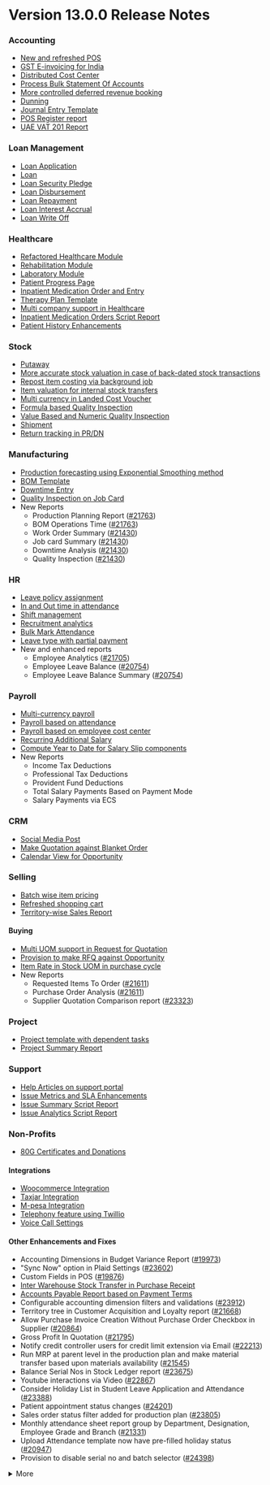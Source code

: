 # Version 13.0.0 Release Notes

### Accounting
- [New and refreshed POS](https://github.com/jrGabrillo/erpnext/pull/20789)
- [GST E-invoicing for India](https://docs.erpnext.com/docs/user/manual/en/regional/india/setup-e-invoicing)
- [Distributed Cost Center](https://docs.erpnext.com/docs/user/manual/en/accounts/distributed-cost-center)
- [Process Bulk Statement Of Accounts](https://docs.erpnext.com/docs/user/manual/en/accounts/process-statement-of-accounts)
- [More controlled deferred revenue booking](https://docs.erpnext.com/docs/user/manual/en/accounts/process-deferred-accounting)
- [Dunning](https://docs.erpnext.com/docs/user/manual/en/accounts/dunning)
- [Journal Entry Template](https://docs.erpnext.com/docs/user/manual/en/accounts/journal-entry-template)
- [POS Register report](https://github.com/jrGabrillo/erpnext/pull/23313)
- [UAE VAT 201 Report](https://github.com/jrGabrillo/erpnext/pull/23447)


### Loan Management
- [Loan Application](https://docs.erpnext.com/docs/user/manual/en/loan-management/loan-application)
- [Loan](https://docs.erpnext.com/docs/user/manual/en/loan-management/loan)
- [Loan Security Pledge](https://docs.erpnext.com/docs/user/manual/en/loan-management/loan-security-pledge)
- [Loan Disbursement](https://docs.erpnext.com/docs/user/manual/en/loan-management/loan-disbursement)
- [Loan Repayment](https://docs.erpnext.com/docs/user/manual/en/loan-management/loan-repayment)
- [Loan Interest Accrual](https://docs.erpnext.com/docs/user/manual/en/loan-management/loan-interest-accrual)
- [Loan Write Off](https://docs.erpnext.com/docs/user/manual/en/loan-management/loan-write-off)

### Healthcare
- [Refactored Healthcare Module](https://docs.erpnext.com/docs/user/manual/en/healthcare)
- [Rehabilitation Module](https://docs.erpnext.com/docs/user/manual/en/healthcare/exercise_type)
- [Laboratory Module](https://docs.erpnext.com/docs/user/manual/en/healthcare/setup_laboratory)
- [Patient Progress Page](https://github.com/jrGabrillo/erpnext/pull/22474)
- [Inpatient Medication Order and Entry](https://docs.erpnext.com/docs/user/manual/en/healthcare/inpatient_medication_entry)
- [Therapy Plan Template](https://docs.erpnext.com/docs/user/manual/en/healthcare/therapy_plan)
- [Multi company support in Healthcare](https://github.com/jrGabrillo/erpnext/pull/21290)
- [Inpatient Medication Orders Script Report](https://github.com/jrGabrillo/erpnext/pull/23984)
- [Patient History Enhancements](https://github.com/jrGabrillo/erpnext/pull/24033)


### Stock
- [Putaway](https://docs.erpnext.com/docs/user/manual/en/stock/putaway-rule)
- [More accurate stock valuation in case of back-dated stock transactions](https://github.com/jrGabrillo/erpnext/pull/24183)
- [Repost item costing via background job](https://github.com/jrGabrillo/erpnext/pull/24183)
- [Item valuation for internal stock transfers](https://github.com/jrGabrillo/erpnext/pull/24200)
- [Multi currency in Landed Cost Voucher](https://github.com/jrGabrillo/erpnext/pull/24127)
- [Formula based Quality Inspection](https://docs.erpnext.com/docs/user/manual/en/stock/quality-inspection)
- [Value Based and Numeric Quality Inspection](https://github.com/jrGabrillo/erpnext/pull/24181)
- [Shipment](https://github.com/jrGabrillo/erpnext/pull/22914)
- [Return tracking in PR/DN](https://github.com/jrGabrillo/erpnext/pull/22859)

### Manufacturing
- [Production forecasting using Exponential Smoothing method](https://docs.erpnext.com/docs/user/manual/en/manufacturing/reports/demand-driven-forecasting)
- [BOM Template](https://docs.erpnext.com/docs/user/manual/en/manufacturing/bill-of-materials#34-bom-template)
- [Downtime Entry](https://docs.erpnext.com/docs/user/manual/en/manufacturing/downtime-entry)
- [Quality Inspection on Job Card](https://github.com/jrGabrillo/erpnext/pull/23964)
- New Reports
  - Production Planning Report ([#21763](https://github.com/jrGabrillo/erpnext/pull/21763))
  - BOM Operations Time ([#21763](https://github.com/jrGabrillo/erpnext/pull/21763))
  - Work Order Summary ([#21430](https://github.com/jrGabrillo/erpnext/pull/21430))
  - Job card Summary ([#21430](https://github.com/jrGabrillo/erpnext/pull/21430))
  - Downtime Analysis ([#21430](https://github.com/jrGabrillo/erpnext/pull/21430))
  - Quality Inspection ([#21430](https://github.com/jrGabrillo/erpnext/pull/21430))

### HR
- [Leave policy assignment](https://github.com/jrGabrillo/erpnext/pull/23112)
- [In and Out time in attendance](https://github.com/jrGabrillo/erpnext/pull/21547)
- [Shift management](https://docs.erpnext.com/docs/user/manual/en/human-resources/shift-management)
- [Recruitment analytics](https://github.com/jrGabrillo/erpnext/pull/21732)
- [Bulk Mark Attendance](https://github.com/jrGabrillo/erpnext/pull/20062)
- [Leave type with partial payment](https://github.com/jrGabrillo/erpnext/pull/23173)
- New and enhanced reports
    - Employee Analytics ([#21705](https://github.com/jrGabrillo/erpnext/pull/21705))
    - Employee Leave Balance ([#20754](https://github.com/jrGabrillo/erpnext/pull/20754))
    - Employee Leave Balance Summary ([#20754](https://github.com/jrGabrillo/erpnext/pull/20754))

### Payroll
- [Multi-currency payroll](https://github.com/jrGabrillo/erpnext/pull/23519)
- [Payroll based on attendance](https://github.com/jrGabrillo/erpnext/pull/21258)
- [Payroll based on employee cost center](https://github.com/jrGabrillo/erpnext/pull/21609)
- [Recurring Additional Salary](https://github.com/jrGabrillo/erpnext/pull/20936)
- [Compute Year to Date for Salary Slip components](https://github.com/jrGabrillo/erpnext/pull/24362)
- New Reports
  - Income Tax Deductions
  - Professional Tax Deductions
  - Provident Fund Deductions
  - Total Salary Payments Based on Payment Mode
  - Salary Payments via ECS

### CRM
- [Social Media Post](https://docs.erpnext.com/docs/user/manual/en/CRM/social-media-post)
- [Make Quotation against Blanket Order](https://docs.erpnext.com/docs/user/manual/en/selling/blanket-order)
- [Calendar View for Opportunity](https://github.com/jrGabrillo/erpnext/pull/21280)

### Selling
- [Batch wise item pricing](https://github.com/jrGabrillo/erpnext/pull/24470)
- [Refreshed shopping cart](https://github.com/jrGabrillo/erpnext/pull/22617)
- [Territory-wise Sales Report](https://github.com/jrGabrillo/erpnext/pull/20428)

#### Buying
- [Multi UOM support in Request for Quotation](https://github.com/jrGabrillo/erpnext/pull/22249)
- [Provision to make RFQ against Opportunity](https://github.com/jrGabrillo/erpnext/pull/22765)
- [Item Rate in Stock UOM in purchase cycle](https://github.com/jrGabrillo/erpnext/pull/24315)
- New Reports
  - Requested Items To Order ([#21611](https://github.com/jrGabrillo/erpnext/pull/21611))
  - Purchase Order Analysis ([#21611](https://github.com/jrGabrillo/erpnext/pull/21611))
  - Supplier Quotation Comparison report ([#23323](https://github.com/jrGabrillo/erpnext/pull/23323))

### Project
- [Project template with dependent tasks](https://github.com/jrGabrillo/erpnext/pull/24092)
- [Project Summary Report](https://github.com/jrGabrillo/erpnext/pull/21587)

### Support
- [Help Articles on support portal](https://github.com/jrGabrillo/erpnext/pull/22194)
- [Issue Metrics and SLA Enhancements](https://github.com/jrGabrillo/erpnext/pull/21617)
- [Issue Summary Script Report](https://docs.erpnext.com/docs/user/manual/en/support/support_reports)
- [Issue Analytics Script Report](https://docs.erpnext.com/docs/user/manual/en/support/support_reports)

### Non-Profits
- [80G Certificates and Donations](https://docs.erpnext.com/docs/user/manual/en/non_profit/tax_exemption_80g_certificate)

#### Integrations
- [Woocommerce Integration](https://docs.erpnext.com/docs/user/manual/en/erpnext_integration/woocommerce_integration)
- [Taxjar Integration](https://github.com/jrGabrillo/erpnext/pull/21047)
- [M-pesa Integration](https://docs.erpnext.com/docs/user/manual/en/erpnext_integration/mpesa-integration)
- [Telephony feature using Twillio](https://github.com/jrGabrillo/erpnext/pull/24032)
- [Voice Call Settings](https://github.com/jrGabrillo/erpnext/pull/24126)


#### Other Enhancements and Fixes
- Accounting Dimensions in Budget Variance Report ([#19973](https://github.com/jrGabrillo/erpnext/pull/19973))
- "Sync Now" option in Plaid Settings ([#23602](https://github.com/jrGabrillo/erpnext/pull/23602))
- Custom Fields in POS ([#19876](https://github.com/jrGabrillo/erpnext/pull/19876))
- [Inter Warehouse Stock Transfer in Purchase Receipt](https://docs.erpnext.com/docs/user/manual/en/stock/articles/material-transfer-from-delivery-note)
- [Accounts Payable Report based on Payment Terms](https://docs.erpnext.com/docs/user/manual/en/accounts/accounting-reports)
- Configurable accounting dimension filters and validations ([#23912](https://github.com/jrGabrillo/erpnext/pull/23912))
- Territory tree in Customer Acquisition and Loyalty report ([#21668](https://github.com/jrGabrillo/erpnext/pull/21668))
- Allow Purchase Invoice Creation Without Purchase Order Checkbox in Supplier ([#20864](https://github.com/jrGabrillo/erpnext/pull/20864))
- Gross Profit In Quotation ([#21795](https://github.com/jrGabrillo/erpnext/pull/21795))
- Notify credit controller users for credit limit extension via Email ([#22213](https://github.com/jrGabrillo/erpnext/pull/22213))
- Run MRP at parent level in the production plan and make material transfer based upon materials availability ([#21545](https://github.com/jrGabrillo/erpnext/pull/21545))
- Balance Serial Nos in Stock Ledger report ([#23675](https://github.com/jrGabrillo/erpnext/pull/23675))
- Youtube interactions via Video  ([#22867](https://github.com/jrGabrillo/erpnext/pull/22867))
- Consider Holiday List in Student Leave Application and Attendance ([#23388](https://github.com/jrGabrillo/erpnext/pull/23388))
- Patient appointment status changes ([#24201](https://github.com/jrGabrillo/erpnext/pull/24201))
- Sales order status filter added for production plan ([#23805](https://github.com/jrGabrillo/erpnext/pull/23805))
- Monthly attendance sheet report group by Department, Designation, Employee Grade and Branch ([#21331](https://github.com/jrGabrillo/erpnext/pull/21331))
- Upload Attendance template now have pre-filled holiday status ([#20947](https://github.com/jrGabrillo/erpnext/pull/20947))
- Provision to disable serial no and batch selector ([#24398](https://github.com/jrGabrillo/erpnext/pull/24398))

<details>
<summary>More</summary>

- Fetch Items from BOM in Stock Entry([#19498](https://github.com/jrGabrillo/erpnext/pull/19498))
- Supplier Sourced Items in BOM ([#23557](https://github.com/jrGabrillo/erpnext/pull/23557))
- Close Production Plan ([#23728](https://github.com/jrGabrillo/erpnext/pull/23728))
- Button to create Stock Entry for Drug Shortage ([#24012](https://github.com/jrGabrillo/erpnext/pull/24012))
- Added column cost center in Accounts Receivable report ([#23835](https://github.com/jrGabrillo/erpnext/pull/23835))
- Added jinja templating in Contract Template ([#24046](https://github.com/jrGabrillo/erpnext/pull/24046))
- Make account number length configurable ([#23845](https://github.com/jrGabrillo/erpnext/pull/23845))
- Add company and correct filter in bank reconciliation statement ([#23614](https://github.com/jrGabrillo/erpnext/pull/23614))
- Added Condition field in Pricing Rule ([#23014](https://github.com/jrGabrillo/erpnext/pull/23014))
- Open lead status on next contact date ([#23445](https://github.com/jrGabrillo/erpnext/pull/23445))
- [Tax Category in POS Profile](https://docs.erpnext.com/docs/user/manual/en/accounts/pos-profile)
- Added phone field in product Inquiry ([#23170](https://github.com/jrGabrillo/erpnext/pull/23170))
- Allow Discharge despite Unbilled Healthcare Services ([#24281](https://github.com/jrGabrillo/erpnext/pull/24281))
- Do Not Bill Patient Encounters for Inpatients ([#24355](https://github.com/jrGabrillo/erpnext/pull/24355))
- Autofill Supplier pop-up when only 1 Supplier in RFQ ([#22512](https://github.com/jrGabrillo/erpnext/pull/22512))
- Accounting entries for service item in Purchase receipt ([#22223](https://github.com/jrGabrillo/erpnext/pull/22223))
- Added Project in Sales Analytics report ([#23309](https://github.com/jrGabrillo/erpnext/pull/23309))
- Added all companies option in employee tree to view employee across all companies ([#22573](https://github.com/jrGabrillo/erpnext/pull/22573))
- Email Group Option In Email Campaign ([#22731](https://github.com/jrGabrillo/erpnext/pull/22731))
- Stock Report Enhancements ([#21727](https://github.com/jrGabrillo/erpnext/pull/21727))
- Added range for age in stock ageing ([#22622](https://github.com/jrGabrillo/erpnext/pull/22622))
- Report Summary in Financial Statement([#20876](https://github.com/jrGabrillo/erpnext/pull/20876))
- Added sequence id in routing for the completion of operations sequentially ([#23641](https://github.com/jrGabrillo/erpnext/pull/23641))
- Nested Set filtering for Accounting Dimension
- Add/Remove Items from submitted Sales/Purchase Order
- Provision to edit Item Details from Marketplace
- Scan Barcode in Purchase Receipt
- Disable Rounded Totals Checkbox for Salary Slips in HR Settings

- Renamed Loan Management to Loan on Desk Page ([#21877](https://github.com/jrGabrillo/erpnext/pull/21877))
- Added Expense Approver field in Employee master ([#22244](https://github.com/jrGabrillo/erpnext/pull/22244))
- Bill all hours by default on Timesheet ([#22155](https://github.com/jrGabrillo/erpnext/pull/22155))
- Unable to cancel employee advance ([#22374](https://github.com/jrGabrillo/erpnext/pull/22374))
- Status error in purchase invoice ([#22351](https://github.com/jrGabrillo/erpnext/pull/22351))
- Item-wise sales and purchase register export ([#22184](https://github.com/jrGabrillo/erpnext/pull/22184))
- Billing address in for Purchase documents ([#22233](https://github.com/jrGabrillo/erpnext/pull/22233))
- Handle canceled entries in financial statements ([#22231](https://github.com/jrGabrillo/erpnext/pull/22231))
- Default period start date and period end date for financial statements ([#22011](https://github.com/jrGabrillo/erpnext/pull/22011))
- Update Packed Items via Update Items in Sales Order ([#22392](https://github.com/jrGabrillo/erpnext/pull/22392))
- Hide delete company transactions button if not system manager ([#21839](https://github.com/jrGabrillo/erpnext/pull/21839))
- Skipping total row for tree-view reports ([#22350](https://github.com/jrGabrillo/erpnext/pull/22350))
- Cancelled entries in tds payable monthly report ([#22131](https://github.com/jrGabrillo/erpnext/pull/22131))
- Inter-company Invoice currency for multicurrency transactions ([#21984](https://github.com/jrGabrillo/erpnext/pull/21984))
- Filter batches based on item and warehouse in Pick List (develop) ([#21780](https://github.com/jrGabrillo/erpnext/pull/21780))
- Set cost center in Expense Claim child based on parent (if missing) ([#22175](https://github.com/jrGabrillo/erpnext/pull/22175))
- Item wise backdated stock entry posting for immutable ledger ([#22366](https://github.com/jrGabrillo/erpnext/pull/22366))
- Shopping cart UI fixes ([#22137](https://github.com/jrGabrillo/erpnext/pull/22137))
- Filter Leave Type based on allocation for a particular employee ([#22050](https://github.com/jrGabrillo/erpnext/pull/22050))
- Party validation for inter-warehouse transaction ([#22186](https://github.com/jrGabrillo/erpnext/pull/22186))
- Manufacturing dashboard and work order summary chart ([#21946](https://github.com/jrGabrillo/erpnext/pull/21946))
- IP Admission and Discharge, Minor fixes ([#21817](https://github.com/jrGabrillo/erpnext/pull/21817))
- Validation of Purchase Order against Material Request missing ([#22192](https://github.com/jrGabrillo/erpnext/pull/22192))
- Staffing Plan validation ([#22379](https://github.com/jrGabrillo/erpnext/pull/22379))
- Do not allow backdated stock transactions in previous fiscal year ([#21967](https://github.com/jrGabrillo/erpnext/pull/21967))
- Employee Advance Return not working ([#21812](https://github.com/jrGabrillo/erpnext/pull/21812))
- Added card for reports on education desk ([#21853](https://github.com/jrGabrillo/erpnext/pull/21853))
- Refactored project summary report  ([#21943](https://github.com/jrGabrillo/erpnext/pull/21943))
- Revenue and Customer Count only in date range in Customer Acquitition Report ([#22210](https://github.com/jrGabrillo/erpnext/pull/22210))
- Alternative item not working for subcontract ([#22386](https://github.com/jrGabrillo/erpnext/pull/22386))
- Unable to create batched Item ([#22393](https://github.com/jrGabrillo/erpnext/pull/22393))
- Filters for the manufacturing reports ([#21960](https://github.com/jrGabrillo/erpnext/pull/21960))
- Raw material warehouse in Production Planning Report ([#21982](https://github.com/jrGabrillo/erpnext/pull/21982))
- Allowed LWP leave types to select in Leave Application even if there is no allocation against them ([#22197](https://github.com/jrGabrillo/erpnext/pull/22197))
- Report not working on parameter Grade ([#21951](https://github.com/jrGabrillo/erpnext/pull/21951))
- Allow to enter Relieving date if employee status is Left ([#22242](https://github.com/jrGabrillo/erpnext/pull/22242))
- Resetting lost reason in opportunity and quotation ([#22378](https://github.com/jrGabrillo/erpnext/pull/22378))
- Filtering issues in opening invoice creation tool ([#21969](https://github.com/jrGabrillo/erpnext/pull/21969))
- Set default reference Id for "On Previous Row Amount" and "On Previous Row Total" ([#22346](https://github.com/jrGabrillo/erpnext/pull/22346))
- UX date range field separated in from and to date fields. ([#21765](https://github.com/jrGabrillo/erpnext/pull/21765))
- Enable show_configure_button when shopping cart is enabled ([#22468](https://github.com/jrGabrillo/erpnext/pull/22468))
- Setup status indicators for Job Offer and Job Applicant (develop) ([#22445](https://github.com/jrGabrillo/erpnext/pull/22445))
- Item-wise sales history report ([#22783](https://github.com/jrGabrillo/erpnext/pull/22783))
- Setting filter for project in kanban board ([#22717](https://github.com/jrGabrillo/erpnext/pull/22717))
- Dashboard For Timesheet ([#22750](https://github.com/jrGabrillo/erpnext/pull/22750))
- Handle custom statuses for the pause SLA configuration ([#22349](https://github.com/jrGabrillo/erpnext/pull/22349))
- Quality Feedback and Template ([#22571](https://github.com/jrGabrillo/erpnext/pull/22571))
- Unable to change link from new lead to existing customer ([#22787](https://github.com/jrGabrillo/erpnext/pull/22787))
- Move Issue List actions under 'Actions' dropdown (ux) ([#22710](https://github.com/jrGabrillo/erpnext/pull/22710))
- Cost center should only show option of selected company ([#22598](https://github.com/jrGabrillo/erpnext/pull/22598))
- Serial No Rename does not affect  Stock Ledger Entry ([#22746](https://github.com/jrGabrillo/erpnext/pull/22746))
- Descriptions not copied while creating Fees from Fee Structure ([#22792](https://github.com/jrGabrillo/erpnext/pull/22792))
- Company filter for cost_center and expense_account in all sales and purchase transactions ([#22478](https://github.com/jrGabrillo/erpnext/pull/22478))
- Arrangements of filters for reports accounts payable & receivable  ([#22636](https://github.com/jrGabrillo/erpnext/pull/22636))
- Update the project after task deletion so that the % completed shows correct value ([#22591](https://github.com/jrGabrillo/erpnext/pull/22591))
- Block Invalid Serial No updates in Maintenance Schedule ([#22665](https://github.com/jrGabrillo/erpnext/pull/22665))
- Fetch item price in sales invoice based on it's validity ([#22563](https://github.com/jrGabrillo/erpnext/pull/22563))
- Add view ledger button for cancelled docs ([#22432](https://github.com/jrGabrillo/erpnext/pull/22432))
- Allow creating SLA documents even if SLA tracking is not enabled ([#22608](https://github.com/jrGabrillo/erpnext/pull/22608))
- Quotation list view blank if quotation_to field not set as a standard filter ([#22672](https://github.com/jrGabrillo/erpnext/pull/22672))
- Salary deductions report fixes ([#22397](https://github.com/jrGabrillo/erpnext/pull/22397))
22727))
- Incorrect delivered qty in Supplier-Wise Sales Analytics ([#22631](https://github.com/jrGabrillo/erpnext/pull/22631))
- Moved parent warehouse to top section also added a section break ([#22708](https://github.com/jrGabrillo/erpnext/pull/22708))
- Skip Progress and Completed by fields on Task Duplication ([#22565](https://github.com/jrGabrillo/erpnext/pull/22565))
- Incorrect stock after merging the items ([#22526](https://github.com/jrGabrillo/erpnext/pull/22526))
- Letter head not found in opening invoice creation tool ([#22488](https://github.com/jrGabrillo/erpnext/pull/22488))
- Cannot cancel asset and asset movement ([#22441](https://github.com/jrGabrillo/erpnext/pull/22441))
- Fetch project-related info in Timesheet ([#22423](https://github.com/jrGabrillo/erpnext/pull/22423))
- Currency symbol not showing as per company currency in stock balance report ([#22724](https://github.com/jrGabrillo/erpnext/pull/22724))
- Add default cost center in payment reconciliation JV ([#22614](https://github.com/jrGabrillo/erpnext/pull/22614))
- Stock Reconciliation Invalid Quantity for Batched Item ([#22726](https://github.com/jrGabrillo/erpnext/pull/22726))
- Project link not set in accounts other than profit and loss accounts ([#22051](https://github.com/jrGabrillo/erpnext/pull/22051))
- Buying price for non stock item in gross profit report ([#22616](https://github.com/jrGabrillo/erpnext/pull/22616))
- Multi currency payment reconciliation ([#22738](https://github.com/jrGabrillo/erpnext/pull/22738))
- Cannot cancel assets with repair pending ([#22440](https://github.com/jrGabrillo/erpnext/pull/22440))
- Reset homepage to home after unchecking products page ([#22736](https://github.com/jrGabrillo/erpnext/pull/22736))
- Generic Message in previous doc validation for buying and selling ([#22546](https://github.com/jrGabrillo/erpnext/pull/22546))
- Expense claim outstanding while making payment entry ([#22735](https://github.com/jrGabrillo/erpnext/pull/22735))
- Take parent cost center for child if no cost center at child in expense claim ([#22496](https://github.com/jrGabrillo/erpnext/pull/22496))
- Consider company fiscal year for getting balance ([#22577](https://github.com/jrGabrillo/erpnext/pull/22577))
- Pick List empty table and Serial-Batch items handling ([#22426](https://github.com/jrGabrillo/erpnext/pull/22426))
- Show total row in print format of financial statement ([#22693](https://github.com/jrGabrillo/erpnext/pull/22693))
- Set Root as Parent if no parent in new tree view node ([#22497](https://github.com/jrGabrillo/erpnext/pull/22497))
- Multiple pos issues ([#23725](https://github.com/jrGabrillo/erpnext/pull/23725))
- Calculate taxes if tax is based on item quantity and inclusive on item price ([#23001](https://github.com/jrGabrillo/erpnext/pull/23001))
- Contact us button not visible in the website for the non variant items ([#23217](https://github.com/jrGabrillo/erpnext/pull/23217))
- Not able to make Material Request from Sales Order ([#23669](https://github.com/jrGabrillo/erpnext/pull/23669))
- Capture advance payments in payment order ([#23256](https://github.com/jrGabrillo/erpnext/pull/23256))
- Program and Course Enrollment fixes ([#23333](https://github.com/jrGabrillo/erpnext/pull/23333))
- Cannot create asset if cwip disabled and account not set ([#23580](https://github.com/jrGabrillo/erpnext/pull/23580))
- Cannot merge pos invoices with inclusive tax ([#23541](https://github.com/jrGabrillo/erpnext/pull/23541))
- Do not allow Company as accounting dimension ([#23755](https://github.com/jrGabrillo/erpnext/pull/23755))
- Set value of wrong Bank Account field in Payment Entry ([#22302](https://github.com/jrGabrillo/erpnext/pull/22302))
- Reverse journal entry for multi-currency ([#23165](https://github.com/jrGabrillo/erpnext/pull/23165))
- Updated integrations desk page ([#23772](https://github.com/jrGabrillo/erpnext/pull/23772))
- Assessment Result child table not visible when accessed via Assessment Plan dashboard ([#22880](https://github.com/jrGabrillo/erpnext/pull/22880))
- Conversion factor fixes in Stock Entry ([#23407](https://github.com/jrGabrillo/erpnext/pull/23407))
- Total calculations for multi-currency RCM invoices ([#23072](https://github.com/jrGabrillo/erpnext/pull/23072))
- Show accounts in financial statements upto level 20 ([#23718](https://github.com/jrGabrillo/erpnext/pull/23718))
- Consolidated financial statement sums values into wrong parent ([#23288](https://github.com/jrGabrillo/erpnext/pull/23288))
- Set SLA variance in seconds for Duration fieldtype ([#23765](https://github.com/jrGabrillo/erpnext/pull/23765))
- Added missing reports on selling desk ([#23548](https://github.com/jrGabrillo/erpnext/pull/23548))
- Fixed heading in the mobile view ([#23145](https://github.com/jrGabrillo/erpnext/pull/23145))
- Misleading filters on Item tax Template Link field ([#22918](https://github.com/jrGabrillo/erpnext/pull/22918))
- Do not consider opening entries for TDS calculation ([#23597](https://github.com/jrGabrillo/erpnext/pull/23597))
- Attendance calendar map fix ([#23245](https://github.com/jrGabrillo/erpnext/pull/23245))
- Post cancellation accounting entry on posting date instead of current ([#23361](https://github.com/jrGabrillo/erpnext/pull/23361))
- Set Customer only if Contact is present ([#23704](https://github.com/jrGabrillo/erpnext/pull/23704))
- Add Delivery Note Count in Sales Invoice Dashboard ([#23161](https://github.com/jrGabrillo/erpnext/pull/23161))
- Breadcrumbs for Maintenance Visit and Schedule ([#23369](https://github.com/jrGabrillo/erpnext/pull/23369))
- Raise Error on over receipt/consumption for sub-contracted PR ([#23195](https://github.com/jrGabrillo/erpnext/pull/23195))
- Validate if company not set in the Payment Entry ([#23419](https://github.com/jrGabrillo/erpnext/pull/23419))
- Ignore company and bank account doctype while deleting company transactions ([#22953](https://github.com/jrGabrillo/erpnext/pull/22953))
- Sales funnel data is inconsistent ([#23110](https://github.com/jrGabrillo/erpnext/pull/23110))
- Credit Limit Email not working ([#23059](https://github.com/jrGabrillo/erpnext/pull/23059))
- Add Company in list fields to fetch for Expense Claim ([#23007](https://github.com/jrGabrillo/erpnext/pull/23007))
- Issue form cleaned up and renamed Minutes to First Response field ([#23066](https://github.com/jrGabrillo/erpnext/pull/23066))
- Quotation lost reason options fix ([#22814](https://github.com/jrGabrillo/erpnext/pull/22814))
- Tax amounts in HSN Wise Outward summary ([#23076](https://github.com/jrGabrillo/erpnext/pull/23076))
- Patient Appointment not able to save ([#23434](https://github.com/jrGabrillo/erpnext/pull/23434))
- Removed Working Hours field from Company ([#23009](https://github.com/jrGabrillo/erpnext/pull/23009))
- Added check-in time validation in the Inpatient Record - Transfer ([#22958](https://github.com/jrGabrillo/erpnext/pull/22958))
- Handle Blank from/to range in Numeric Item Attribute ([#23483](https://github.com/jrGabrillo/erpnext/pull/23483))
- Sequence Matcher error in Bank Reconciliation ([#23539](https://github.com/jrGabrillo/erpnext/pull/23539))
- Fixed Conversion Factor rate for the BOM Exploded Item ([#23151](https://github.com/jrGabrillo/erpnext/pull/23151))
- Payment Schedule not fetching ([#23476](https://github.com/jrGabrillo/erpnext/pull/23476))
- Validate if removed Item Attributes exist in variant items ([#22911](https://github.com/jrGabrillo/erpnext/pull/22911))
- Set default billing address for purchase documents ([#22950](https://github.com/jrGabrillo/erpnext/pull/22950))
- Added help link in navbar settings ([#22943](https://github.com/jrGabrillo/erpnext/pull/22943))
- Apply TDS on Purchase Invoice creation from Purchase Order and Purchase Receipt ([#23282](https://github.com/jrGabrillo/erpnext/pull/23282))
- Education Module fixes ([#23714](https://github.com/jrGabrillo/erpnext/pull/23714))
- Filter out cancelled entries in customer ledger summary ([#23205](https://github.com/jrGabrillo/erpnext/pull/23205))
- Fiscal Year and Tax Rates for Italy ([#23623](https://github.com/jrGabrillo/erpnext/pull/23623))
- Production Plan incorrect Work Order qty ([#23264](https://github.com/jrGabrillo/erpnext/pull/23264))
- Added new filters in the Batch-wise Balance History report ([#23676](https://github.com/jrGabrillo/erpnext/pull/23676))
- Update state code and union territory for Daman and Diu ([#22988](https://github.com/jrGabrillo/erpnext/pull/22988))
- Set Stock UOM in item while creating Material Request from Stock Entry ([#23436](https://github.com/jrGabrillo/erpnext/pull/23436))
- Sales Order to Purchase Order flow improvement ([#23357](https://github.com/jrGabrillo/erpnext/pull/23357))
- Student Admission and Student Applicant fixes ([#23515](https://github.com/jrGabrillo/erpnext/pull/23515))
- Loan disbursement amount validation ([#24000](https://github.com/jrGabrillo/erpnext/pull/24000))
- Making company address read-only in delivery note ([#23890](https://github.com/jrGabrillo/erpnext/pull/23890))
- BOM stock report color showing always red ([#23994](https://github.com/jrGabrillo/erpnext/pull/23994))
- Added filter for customer field in Issue ([#24051](https://github.com/jrGabrillo/erpnext/pull/24051))
- Added project link in timesheet form ([#23764](https://github.com/jrGabrillo/erpnext/pull/23764))
- Update integrations desk page ([#23767](https://github.com/jrGabrillo/erpnext/pull/23767))
- Place of supply change on address change ([#23941](https://github.com/jrGabrillo/erpnext/pull/23941))
- TDS calculation, skip invoices with "Apply Tax Withholding Amount" has disabled ([#23672](https://github.com/jrGabrillo/erpnext/pull/23672))
- Auto fetch serial nos with modified conversion factor ([#23854](https://github.com/jrGabrillo/erpnext/pull/23854))
- Default cost center in item master not set in stock entry ([#23877](https://github.com/jrGabrillo/erpnext/pull/23877))
- Incorrect de-link serial no and batch ([#23947](https://github.com/jrGabrillo/erpnext/pull/23947))
- Accounting for internal transfer invoices within same company ([#24021](https://github.com/jrGabrillo/erpnext/pull/24021))
- Multiple pricing rule with margin type as Percentage is not working ([#24205](https://github.com/jrGabrillo/erpnext/pull/24205))
- Added Purchase Order to Global Search ([#24055](https://github.com/jrGabrillo/erpnext/pull/24055))
- Cannot expand row in update items dialog ([#23839](https://github.com/jrGabrillo/erpnext/pull/23839))
- Maintain stock can't be changed it there is product bundle ([#23989](https://github.com/jrGabrillo/erpnext/pull/23989))
- SO to PO Mapping Issue ([#23820](https://github.com/jrGabrillo/erpnext/pull/23820))
- Asset with value zero doesn't show up in fixed asset register ([#24091](https://github.com/jrGabrillo/erpnext/pull/24091))
- Cannot save customer email & phone ([#23797](https://github.com/jrGabrillo/erpnext/pull/23797))
- Incorrect balance value in stock balance report ([#24048](https://github.com/jrGabrillo/erpnext/pull/24048))
- Payment Terms not fetched in Purchase Invoice from Purchase Receipt ([#23735](https://github.com/jrGabrillo/erpnext/pull/23735))
- Fix for LMS Sign Up link ([#23743](https://github.com/jrGabrillo/erpnext/pull/23743))
- Incorrect stock quantity if 'Allow Multiple Material Consumption… ([#24116](https://github.com/jrGabrillo/erpnext/pull/24116))
- Added wrong absent days calculation in salary slip ([#23897](https://github.com/jrGabrillo/erpnext/pull/23897))
- Purchase receipt to purchase invoice bill date mapping ([#23967](https://github.com/jrGabrillo/erpnext/pull/23967))
- Overriding po ([#24022](https://github.com/jrGabrillo/erpnext/pull/24022))
- Do not cancel reference document on Quality Inspection cancellation ([#24198](https://github.com/jrGabrillo/erpnext/pull/24198))
- Get formatted value in 'taxes' print template ([#24035](https://github.com/jrGabrillo/erpnext/pull/24035))
- Don't overrule Item Price via Pricing Rule Rate if 0 ([#23636](https://github.com/jrGabrillo/erpnext/pull/23636))
- Job card error handling for operations field ([#23991](https://github.com/jrGabrillo/erpnext/pull/23991))
- Validation for journal entry with 0 debit and credit values ([#23975](https://github.com/jrGabrillo/erpnext/pull/23975))
- Check if customer exists in product listing ([#24030](https://github.com/jrGabrillo/erpnext/pull/24030))
- Asset finance book posting date fix ([#23778](https://github.com/jrGabrillo/erpnext/pull/23778))
- Same source and target tables in Status Updater's update query ([#24110](https://github.com/jrGabrillo/erpnext/pull/24110))
- Asset finance book depreciation posting date fix ([#23833](https://github.com/jrGabrillo/erpnext/pull/23833))
- Ignore exception during leave ledger creation from patch ([#24005](https://github.com/jrGabrillo/erpnext/pull/24005))
- Added link of bank reconciliation and clearance in accounting desk page ([#23850](https://github.com/jrGabrillo/erpnext/pull/23850))
- Sales invoice add button from sales order dashboard ([#24077](https://github.com/jrGabrillo/erpnext/pull/24077))
- Incorrect calculation for consumed qty for subcontract item ([#23257](https://github.com/jrGabrillo/erpnext/pull/23257))
- Incorrect required_qty in Production Planning Report ([#24074](https://github.com/jrGabrillo/erpnext/pull/24074))
- Email digest user not found ([#23949](https://github.com/jrGabrillo/erpnext/pull/23949))
- Delete Receive at Warehouse entry on cancellation of Send to War… ([#24115](https://github.com/jrGabrillo/erpnext/pull/24115))
- Added TDS Payable account number and an error message ([#24065](https://github.com/jrGabrillo/erpnext/pull/24065))
- Override field_map for job card gantt ([#24155](https://github.com/jrGabrillo/erpnext/pull/24155))
- Old shopify order syncing date ([#23990](https://github.com/jrGabrillo/erpnext/pull/23990))
- Shipping chanrges not sync in erpnext from shopify ([#24114](https://github.com/jrGabrillo/erpnext/pull/24114))
- GSTR B2C report ([#24039](https://github.com/jrGabrillo/erpnext/pull/24039))
- Ignore cancelled entries in stock balance report ([#23757](https://github.com/jrGabrillo/erpnext/pull/23757))
- Stock ageing report not working ([#23923](https://github.com/jrGabrillo/erpnext/pull/23923))
- Incorrect assign to in Maintenance Schedule  ([#23831](https://github.com/jrGabrillo/erpnext/pull/23831))
- Improve UX of DATEV report ([#23892](https://github.com/jrGabrillo/erpnext/pull/23892))
- Set SLA variance in seconds for Duration fieldtype ([#23765](https://github.com/jrGabrillo/erpnext/pull/23765))
- dDouble exception in payroll ([#24078](https://github.com/jrGabrillo/erpnext/pull/24078))
- Make asset dashboard charts public ([#23751](https://github.com/jrGabrillo/erpnext/pull/23751))
- Don't copy terms and discount from SO to PO ([#23903](https://github.com/jrGabrillo/erpnext/pull/23903))
- Ignore doctypes on company transaction delete ([#23864](https://github.com/jrGabrillo/erpnext/pull/23864))
- Error handling in Upload Attendance  ([#23907](https://github.com/jrGabrillo/erpnext/pull/23907))
- Tax template update on customer address change ([#24160](https://github.com/jrGabrillo/erpnext/pull/24160))
- Not able to save bom ([#23910](https://github.com/jrGabrillo/erpnext/pull/23910))
- Enable Allow Auto Repeat for standard doctypes having auto_repeat field ([#23776](https://github.com/jrGabrillo/erpnext/pull/23776))
- Place of Supply fix in Sales Invoices ([#23785](https://github.com/jrGabrillo/erpnext/pull/23785))
- Opening invoices in GSTR-1 report ([#24117](https://github.com/jrGabrillo/erpnext/pull/24117))
- Partial serial no return issue ([#24208](https://github.com/jrGabrillo/erpnext/pull/24208))
- Import taxjar globally in the taxjar_integration module ([#24027](https://github.com/jrGabrillo/erpnext/pull/24027))
- Payroll attendance error ([#23887](https://github.com/jrGabrillo/erpnext/pull/23887))
- Loan application link on creating loan ([#23937](https://github.com/jrGabrillo/erpnext/pull/23937))
- POS item search includes non stock items ([#23914](https://github.com/jrGabrillo/erpnext/pull/23914))
- Paid amount in Sales Invoice POS return resets to 0 ([#24057](https://github.com/jrGabrillo/erpnext/pull/24057))
- Fiscal year can be shorter than 12 months ([#23838](https://github.com/jrGabrillo/erpnext/pull/23838))
- Loan repayment type option remove ([#23582](https://github.com/jrGabrillo/erpnext/pull/23582))
- Item wise tax calculation ([#23744](https://github.com/jrGabrillo/erpnext/pull/23744))
- Enabling track changes for stock settings ([#23982](https://github.com/jrGabrillo/erpnext/pull/23982))
- Added link of bank reconciliation and clearance in accounting desk page ([#23809](https://github.com/jrGabrillo/erpnext/pull/23809))
- Location data on Asset to use command(make_demo) ([#23825](https://github.com/jrGabrillo/erpnext/pull/23825))
- Handle Account and Item None not found in Opening Invoice Creation Tool ([#23559](https://github.com/jrGabrillo/erpnext/pull/23559))
- Multiple subcontracting issues ([#23662](https://github.com/jrGabrillo/erpnext/pull/23662))
- Sequence id override with workstation column ([#23810](https://github.com/jrGabrillo/erpnext/pull/23810))
- Leave policy dashboard fix and roles ([#24170](https://github.com/jrGabrillo/erpnext/pull/24170))
- Scan barcode does not update barcode item field in sales order ([#24090](https://github.com/jrGabrillo/erpnext/pull/24090))
- Item price duplicate checking ([#23408](https://github.com/jrGabrillo/erpnext/pull/23408))
- Tax template update on supplier change for India ([#24060](https://github.com/jrGabrillo/erpnext/pull/24060))
- Consumed qty logic for subcontracted raw materials ([#23314](https://github.com/jrGabrillo/erpnext/pull/23314))
- Finance book not getting added in journal Entry of asset value adjustment ([#24100](https://github.com/jrGabrillo/erpnext/pull/24100))
- Set proper state code in ewaybill JSON when GST category is SEZ ([#23953](https://github.com/jrGabrillo/erpnext/pull/23953))
- Copying po no when mapping doc ([#23729](https://github.com/jrGabrillo/erpnext/pull/23729))
- Duplicate items validation for POS Invoice when allow multiple items is disabled ([#23896](https://github.com/jrGabrillo/erpnext/pull/23896))
- Do not allow Company as accounting dimension ([#23749](https://github.com/jrGabrillo/erpnext/pull/23749))
- Validation for duplicate Tax Category ([#23978](https://github.com/jrGabrillo/erpnext/pull/23978))
- Therapy plan and session fixes ([#23817](https://github.com/jrGabrillo/erpnext/pull/23817))
- Pricing rule with transaction not working for additional product ([#24053](https://github.com/jrGabrillo/erpnext/pull/24053))
- Inpatient Medication Order and Entry fixes ([#23799](https://github.com/jrGabrillo/erpnext/pull/23799))
- Avoid using SQL query to get fiscal year dates ([#24050](https://github.com/jrGabrillo/erpnext/pull/24050))
- Auto Statewise gst tax template ([#23832](https://github.com/jrGabrillo/erpnext/pull/23832))
- On save sequence id column override with workstation ([#23812](https://github.com/jrGabrillo/erpnext/pull/23812))
- Multiple pricing rules are not working on selling side ([#22711](https://github.com/jrGabrillo/erpnext/pull/22711))
- Salary slip popup error ([#24192](https://github.com/jrGabrillo/erpnext/pull/24192))
- Multiple pricing rule with margin type as Percentage is not working ([#24204](https://github.com/jrGabrillo/erpnext/pull/24204))
- Allow statistical component in salary structure. ([#24424](https://github.com/jrGabrillo/erpnext/pull/24424))
- Set current asset value before calculating difference amount ([#24119](https://github.com/jrGabrillo/erpnext/pull/24119))
- To use Stock UoM in BOM Stock Report ([#24339](https://github.com/jrGabrillo/erpnext/pull/24339))
- Accounting entries of asset when submitting purchase receipt ([#24191](https://github.com/jrGabrillo/erpnext/pull/24191))
- Batch/Serial Selector for Scanned Batched Item ([#24338](https://github.com/jrGabrillo/erpnext/pull/24338))
- Link timesheets with corresponding projects ([#24346](https://github.com/jrGabrillo/erpnext/pull/24346))
- Material request wrong status issue ([#24019](https://github.com/jrGabrillo/erpnext/pull/24019))
- UX issues in e-invoicing ([#24358](https://github.com/jrGabrillo/erpnext/pull/24358))
- Company Wise Valuation Rate for RM in BOM ([#24324](https://github.com/jrGabrillo/erpnext/pull/24324))
- Stock ageing should not take cancelled stock entries. ([#24437](https://github.com/jrGabrillo/erpnext/pull/24437))
- Partial loan security unpledging ([#24252](https://github.com/jrGabrillo/erpnext/pull/24252))
- Asset depreciation ledger ([#24226](https://github.com/jrGabrillo/erpnext/pull/24226))
- Back Update from QC based on Batch No ([#24329](https://github.com/jrGabrillo/erpnext/pull/24329))
- Fix for not having fiscal year while creating new company ([#24130](https://github.com/jrGabrillo/erpnext/pull/24130))
- E-invoice print format not showing other charges ([#24474](https://github.com/jrGabrillo/erpnext/pull/24474))
- Tax template update on customer address change ([#24146](https://github.com/jrGabrillo/erpnext/pull/24146))
- Do not manufacture same serial no multiple times ([#24164](https://github.com/jrGabrillo/erpnext/pull/24164))
- Ignore group cost center validation for period closing voucher ([#24375](https://github.com/jrGabrillo/erpnext/pull/24375))
- Partial serial no return issue ([#24207](https://github.com/jrGabrillo/erpnext/pull/24207))
- GSTR-1 double entry issue ([#24376](https://github.com/jrGabrillo/erpnext/pull/24376))
- Not able to create dunning from sales invoice ([#24349](https://github.com/jrGabrillo/erpnext/pull/24349))
- Set company in leave allocation and leave ledger entry ([#24296](https://github.com/jrGabrillo/erpnext/pull/24296))
- Allow leave policy assignment to be canceled. ([#24265](https://github.com/jrGabrillo/erpnext/pull/24265))
- Removed all day event from shift assignment calendar ([#24397](https://github.com/jrGabrillo/erpnext/pull/24397))
- Tax calculation on salary slip for the first month ([#24272](https://github.com/jrGabrillo/erpnext/pull/24272))
- Validate tax template for tax category ([#24402](https://github.com/jrGabrillo/erpnext/pull/24402))
- Numeric/Non-numeric QI UX ([#24517](https://github.com/jrGabrillo/erpnext/pull/24517))
- Finished good produced qty validation ([#24220](https://github.com/jrGabrillo/erpnext/pull/24220))
- Incorrect serial no in the subcontracted purchase receipt ([#24354](https://github.com/jrGabrillo/erpnext/pull/24354))
- Don't validate warehouse values between Material Request and Stock Entry ([#24294](https://github.com/jrGabrillo/erpnext/pull/24294))
- Don't cancel job card if manufacturing entry has made ([#24063](https://github.com/jrGabrillo/erpnext/pull/24063))
- Subscription prepaid date validation ([#24356](https://github.com/jrGabrillo/erpnext/pull/24356))
- Payment Period based on invoice date report fix/refactor ([#24378](https://github.com/jrGabrillo/erpnext/pull/24378))
- Drop ship partial order fixed ([#24072](https://github.com/jrGabrillo/erpnext/pull/24072))
- Payment entry multi-currency issue ([#24332](https://github.com/jrGabrillo/erpnext/pull/24332))
- Multiple pricing rule issue ([#24515](https://github.com/jrGabrillo/erpnext/pull/24515))
- Last purchase rate not updating when voucher cancelled if only one voucher is present ([#24322](https://github.com/jrGabrillo/erpnext/pull/24322))
- Do not cancel reference document on Quality Inspection cancellation ([#24197](https://github.com/jrGabrillo/erpnext/pull/24197))
- Refactored fetching & validating address from erpnext rather than gst portal ([#24297](https://github.com/jrGabrillo/erpnext/pull/24297))
- Opportunity Status fix ([#22944](https://github.com/jrGabrillo/erpnext/pull/22944))
- Fixed stock and account balance syncing ([#24644](https://github.com/jrGabrillo/erpnext/pull/24644))
- Fixed incorrect stock ledger qty in the stock ledger report and bin ([#24649](https://github.com/jrGabrillo/erpnext/pull/24649))
- Fixed Consolidated Financial Statement report ([#24580](https://github.com/jrGabrillo/erpnext/pull/24580))
- Repost incompleted backdated transactions ([#24991](https://github.com/jrGabrillo/erpnext/pull/24991))
- Unequal debit and credit issue on RCM Invoice ([#24838](https://github.com/jrGabrillo/erpnext/pull/24838))
- Period list for exponential smoothing forecasting report ([#24983](https://github.com/jrGabrillo/erpnext/pull/24983))
- POS Opening Entry with empty balance detail rows ([#24891](https://github.com/jrGabrillo/erpnext/pull/24891))
- Use account_name only in consolidated report ([#24840](https://github.com/jrGabrillo/erpnext/pull/24840))
- Validation of job card in stock entry ([#24882](https://github.com/jrGabrillo/erpnext/pull/24882))
- Incorrect Nil Exempt and Non GST amount in GSTR3B report ([#24918](https://github.com/jrGabrillo/erpnext/pull/24918))
- TDS check getting checked after reload ([#24973](https://github.com/jrGabrillo/erpnext/pull/24973))
- Membership and Donation API fixes ([#24900](https://github.com/jrGabrillo/erpnext/pull/24900))
- Allow zero valuation in stock reconciliation ([#24985](https://github.com/jrGabrillo/erpnext/pull/24985))
- Simplified logic for additional salary ([#24907](https://github.com/jrGabrillo/erpnext/pull/24907))
- Allow to select item code in batch naming ([#24825](https://github.com/jrGabrillo/erpnext/pull/24825))
- Membership renewal validation (#24963) ([#24964](https://github.com/jrGabrillo/erpnext/pull/24964))
</details>